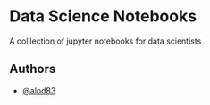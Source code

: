
  # Data Science Notebooks

A colllection of jupyter notebooks for data scientists


## Authors

- [@alod83](https://www.github.com/alod83)

  
  
